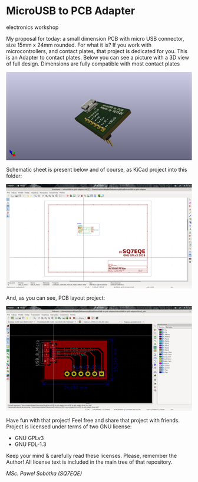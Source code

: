 # MicroUSB to PCB Adapter
electronics workshop

My proposal for today: a small dimension PCB with micro USB connector, size 15mm x 24mm rounded. For what it is? If you work with microcontrollers, and contact plates, that project is dedicated for you. This is an Adapter to contact plates. Below you can see a picture with a 3D view of full design. Dimensions are fully compatible with most contact plates 

![pict. 1](https://github.com/majsterklepka/lab1/raw/master/microUSB-to-pcb-adapter/drawings/microUSB-to-pcb-adapter.png "micrUsb to PCB Adpter 3D View")

Schematic sheet is present below and of course, as KiCad project into this folder:

![pict. 2](https://github.com/majsterklepka/lab1/raw/master/microUSB-to-pcb-adapter/drawings/microUSB-to-pcb-adapter-diagram.png "MicroUSB to PCB Adapter Schematic Diagram")

And, as you can see, PCB layout project:

![pict. 3]( https://github.com/majsterklepka/lab1/raw/master/microUSB-to-pcb-adapter/drawings/microUSB-to-pcb-adapter-brd.png "MicroUSB to PCB Adapter PCB 2D View")

Have fun with that project! Feel free and share that project with friends. Project is licensed under terms of two GNU license:

- GNU GPLv3
- GNU FDL-1.3

Keep your mind & carefully read these licenses. Please, remember the Author! All license text is included in the main tree of that repository. 

_MSc. Paweł Sobótka (SQ7EQE)_
